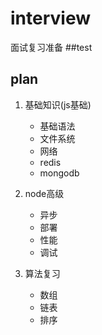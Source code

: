 # interview  
面试复习准备
##test
## plan
1. 基础知识(js基础)  
	* 基础语法
	* 文件系统
	* 网络
	* redis
	* mongodb

2. node高级 
	* 异步
	* 部署
	* 性能
	* 调试

3. 算法复习
	* 数组
	* 链表
	* 排序
